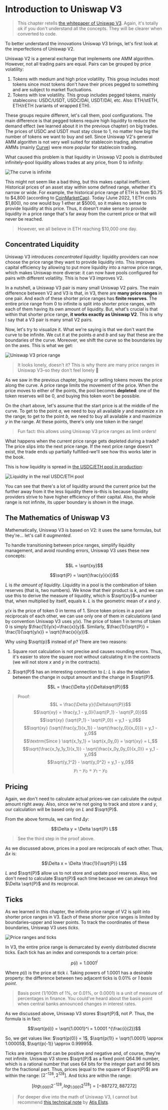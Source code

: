 # Introduction to Uniswap V3

> This chapter retells [the whitepaper of Uniswap V3](https://uniswap.org/whitepaper-v3.pdf). Again, it's totally ok if you don't understand all the concepts. They will be clearer when converted to code.

To better understand the innovations Uniswap V3 brings, let's first look at the imperfections of Uniswap V2.

Uniswap V2 is a general exchange that implements one AMM algorithm. However, not all trading pairs are equal.  Pairs can be grouped by price volatility:

1. Tokens with medium and high price volatility. This group includes most tokens since most tokens don't have their prices pegged to something and are subject to market fluctuations.
1. Tokens with low volatility. This group includes pegged tokens, mainly stablecoins: USDC/USDT, USDC/DAI, USDT/DAI, etc.  Also: ETH/stETH, ETH/rETH (variants of wrapped ETH).

These groups require different, let's call them, pool configurations. The main difference is that pegged tokens require high liquidity to reduce the demand effect (we learned about it in the previous chapter) on big trades. The prices of USDC and USDT must stay close to 1, no matter how big the number of tokens we want to buy and sell. Since Uniswap V2's general AMM algorithm is not very well suited for stablecoin trading, alternative AMMs (mainly [Curve](https://curve.fi)) were more popular for stablecoin trading.

What caused this problem is that liquidity in Uniswap V2 pools is distributed infinitely–pool liquidity allows trades at any price, from 0 to infinity:

![The curve is infinite](images/curve_infinite.png)

This might not seem like a bad thing, but this makes capital inefficient. Historical prices of an asset stay within some defined range, whether it's narrow or wide. For example, the historical price range of ETH is from $0.75 to $4,800 (according to [CoinMarketCap](https://coinmarketcap.com/currencies/ethereum/)). Today (June 2022, 1 ETH costs \$1,800), no one would buy 1 ether at \$5000, so it makes no sense to provide liquidity at this price. Thus, it doesn't make sense to provide liquidity in a price range that's far away from the current price or that will never be reached.

> However, we all believe in ETH reaching \$10,000 one day.

## Concentrated Liquidity

Uniswap V3 introduces *concentrated liquidity*: liquidity providers can now choose the price range they want to provide liquidity into. This improves capital efficiency by allowing to put more liquidity into a narrow price range, which makes Uniswap more diverse: it can now have pools configured for pairs with different volatility. This is how V3 improves V2.

In a nutshell, a Uniswap V3 pair is many small Uniswap V2 pairs. The main difference between V2 and V3 is that, in V3, there are **many price ranges** in one pair. And each of these shorter price ranges has **finite reserves**. The entire price range from 0 to infinite is split into shorter price ranges, with each of them having its own amount of liquidity. But, what's crucial is that within that shorter price range, **it works exactly as Uniswap V2**. This is why I say that a V3 pair is many small V2 pairs.

Now, let's try to visualize it. What we're saying is that we don't want the curve to be infinite. We cut it at the points $a$ and $b$ and say that these are the boundaries of the curve. Moreover, we shift the curve so the boundaries lay on the axes. This is what we get:

![Uniswap V3 price range](images/curve_finite.png)

> It looks lonely, doesn't it? This is why there are many price ranges in Uniswap V3–so they don't feel lonely 🙂

As we saw in the previous chapter, buying or selling tokens moves the price along the curve. A price range limits the movement of the price. When the price moves to either of the points, the pool becomes **depleted**: one of the token reserves will be 0, and buying this token won't be possible.

On the chart above, let's assume that the start price is at the middle of the curve. To get to the point $a$, we need to buy all available $y$ and maximize $x$ in the range; to get to the point $b$, we need to buy all available $x$ and maximize $y$ in the range. At these points, there's only one token in the range!

> Fun fact: this allows using Uniswap V3 price ranges as limit orders!

What happens when the current price range gets depleted during a trade? The price slips into the next price range. If the next price range doesn't exist, the trade ends up partially fulfilled-we'll see how this works later in the book.

This is how liquidity is spread in [the USDC/ETH pool in production](https://info.uniswap.org/#/pools/0x8ad599c3a0ff1de082011efddc58f1908eb6e6d8):

![Liquidity in the real USDC/ETH pool](images/usdceth_liquidity.png)

You can see that there's a lot of liquidity around the current price but the further away from it the less liquidity there is–this is because liquidity providers strive to have higher efficiency of their capital. Also, the whole range is not infinite, its upper boundary is shown in the image.

## The Mathematics of Uniswap V3

Mathematically, Uniswap V3 is based on V2: it uses the same formulas, but they're... let's call it *augmented*.

To handle transitioning between price ranges, simplify liquidity management, and avoid rounding errors, Uniswap V3 uses these new concepts:

$$L = \sqrt{xy}$$

$$\sqrt{P} = \sqrt{\frac{y}{x}}$$

$L$ is *the amount of liquidity*. Liquidity in a pool is the combination of token reserves (that is, two numbers). We know that their product is $k$, and we can use this to derive the measure of liquidity, which is $\sqrt{xy}$–a number that, when multiplied by itself, equals $k$. $L$ is the geometric mean of $x$ and $y$.

$y/x$ is the price of token 0 in terms of 1. Since token prices in a pool are reciprocals of each other, we can use only one of them in calculations (and by convention Uniswap V3 uses $y/x$). The price of token 1 in terms of token 0 is simply $\frac{1}{y/x}=\frac{x}{y}$. Similarly, $\frac{1}{\sqrt{P}} = \frac{1}{\sqrt{y/x}} = \sqrt{\frac{x}{y}}$.

Why using $\sqrt{p}$ instead of $p$? There are two reasons:

1. Square root calculation is not precise and causes rounding errors. Thus, it's easier to store the square root without calculating it in the contracts (we will not store $x$ and $y$ in the contracts).
1. $\sqrt{P}$ has an interesting connection to $L$: $L$ is also the relation between the change in output amount and the change in $\sqrt{P}$.

    $$L = \frac{\Delta y}{\Delta\sqrt{P}}$$

> Proof:
$$L = \frac{\Delta y}{\Delta\sqrt{P}}$$
$$\sqrt{xy} = \frac{y_1 - y_0}{\sqrt{P_1} - \sqrt{P_0}}$$
$$\sqrt{xy} (\sqrt{P_1} - \sqrt{P_0}) = y_1 - y_0$$
$$\sqrt{xy} (\sqrt{\frac{y_1}{x_1}} - \sqrt{\frac{y_0}{x_0}}) = y_1 - y_0$$
$$\textrm{Since } \sqrt{x_1y_1} = \sqrt{x_0y_0} = \sqrt{xy} = L,$$
$$\sqrt{\frac{x_1y_1y_1}{x_1}} - \sqrt{\frac{x_0y_0y_0}{x_0}} = y_1 - y_0$$
$$\sqrt{y_1^2} - \sqrt{y_0^2} = y_1 - y_0$$
$$y_1 - y_0 = y_1 - y_0$$

## Pricing

Again, we don't need to calculate actual prices–we can calculate the output amount right away. Also, since we're not going to track and store $x$ and $y$, our calculation will be based only on $L$ and $\sqrt{P}$.

From the above formula, we can find $\Delta y$:

$$\Delta y = \Delta \sqrt{P} L$$

> See the third step in the proof above.

As we discussed above, prices in a pool are reciprocals of each other. Thus, $\Delta x$ is:

$$\Delta x = \Delta \frac{1}{\sqrt{P}} L$$

$L$ and $\sqrt{P}$ allow us to not store and update pool reserves. Also, we don't need to calculate $\sqrt{P}$ each time because we can always find $\Delta \sqrt{P}$ and its reciprocal.

## Ticks

As we learned in this chapter, the infinite price range of V2 is split into shorter price ranges in V3. Each of these shorter price ranges is limited by boundaries–upper and lower points. To track the coordinates of these boundaries, Uniswap V3 uses *ticks*.

![Price ranges and ticks](images/ticks_and_ranges.png)

In V3, the entire price range is demarcated by evenly distributed discrete ticks. Each tick has an index and corresponds to a certain price:

$$p(i) = 1.0001^i$$

Where $p(i)$ is the price at tick $i$. Taking powers of 1.0001 has a desirable property: the difference between two adjacent ticks is 0.01% or *1 basis point*.

> Basis point (1/100th of 1%, or 0.01%, or 0.0001) is a unit of measure of percentages in finance. You could've heard about the basis point when central banks announced changes in interest rates.

As we discussed above, Uniswap V3 stores $\sqrt{P}$, not $P$. Thus, the formula is in fact:

$$\sqrt{p(i)} = \sqrt{1.0001}^i = 1.0001 ^{\frac{i}{2}}$$

So, we get values like: $\sqrt{p(0)} = 1$, $\sqrt{p(1)} = \sqrt{1.0001} \approx 1.00005$, $\sqrt{p(-1)} \approx 0.99995$.

Ticks are integers that can be positive and negative and, of course, they're not infinite. Uniswap V3 stores $\sqrt{P}$ as a fixed point Q64.96 number, which is a rational number that uses 64 bits for the integer part and 96 bits for the fractional part. Thus, prices (equal to the square of $\sqrt{P}$) are within the range: $[2^{-128}, 2^{128}]$. And ticks are within the range:

$$[log_{1.0001}2^{-128}, log_{1.0001}{2^{128}}] = [-887272, 887272]$$

> For deeper dive into the math of Uniswap V3, I cannot but recommend [this technical note](https://atiselsts.github.io/pdfs/uniswap-v3-liquidity-math.pdf) by [Atis Elsts](https://twitter.com/atiselsts).